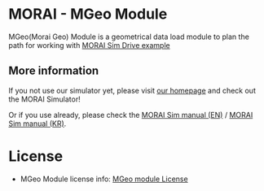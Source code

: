 # MORAI - MGeo Module

MGeo(Morai Geo) Module is a geometrical data load module to plan the path for working with [MORAI Sim Drive example](https://github.com/MORAI-Autonomous/MORAI-ADModule)

## More information

If you not use our simulator yet, please visit [our homepage](https://www.morai.ai/) and check out the MORAI Simulator!

Or if you use already, please check the [MORAI Sim manual (EN)](https://help-morai-sim-en.scrollhelp.site/) / [MORAI Sim manual (KR)](https://help-morai-sim.scrollhelp.site/).

# License
- MGeo Module license info:  [MGeo module License](./docs/License.md)


